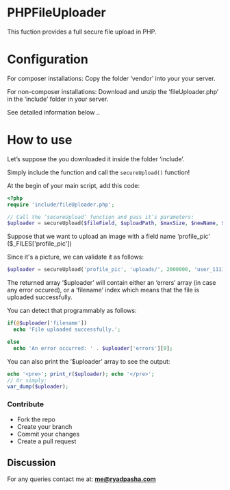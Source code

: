 # PHPFileUploader
This fuction provides a full secure file upload in PHP.

Configuration
==========
For composer installations: Copy the folder ‘vendor’ into your your server.


For non-composer installations: Download and unzip the ‘fileUploader.php’ in the ‘include’ folder in your server.

See detailed information below ..

How to use
==========
Let’s suppose the you downloaded it inside the folder ‘include’. 

Simply include the function and call the `secureUpload()` function!

At the begin of your main script, add this code:

```php
<?php
require 'include/fileUploader.php';

// Call the ‘secureUpload’ function and pass it’s parameters:
$uploader = secureUpload($fileField, $uploadPath, $maxSize, $newName, $isImage, $checkImage, $allowedMimeTypes);
```

Suppose that we want to upload an image with a field name ‘profile_pic’ ($_FILES['profile_pic'])

Since it's a picture, we can validate it as follows:

```php
$uploader = secureUpload('profile_pic', 'uploads/', 2000000, 'user_111112', true, true);
```


The returned array ‘$uploader’ will contain either an ‘errers’ array (in case any error occured), or a ‘filename’ index which means that the file is uploaded successfully.

You can detect that programmably as follows:

```php
if(@$uploader['filename'])
  echo 'File uploaded successfully.';

else
  echo 'An error occurred: ' . $uploader['errors'][0];
```

You can also print the ‘$uploader’ array to see the output:

```php
echo '<pre>'; print_r($uploader); echo '</pre>';
// Or simply:
var_dump($uploader);
```


### Contribute

* Fork the repo
* Create your branch
* Commit your changes
* Create a pull request

## Discussion

For any queries contact me at: **me@ryadpasha.com**
